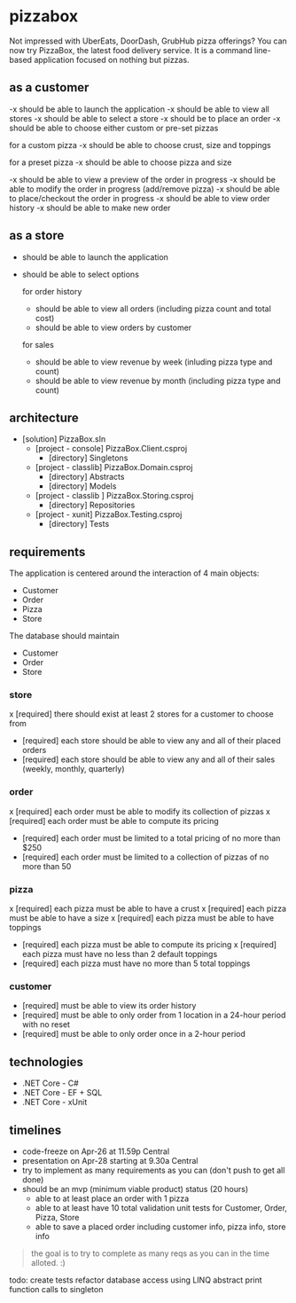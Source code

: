 # pizzabox

Not impressed with UberEats, DoorDash, GrubHub pizza offerings?
You can now try PizzaBox, the latest food delivery service.
It is a command line-based application focused on nothing but pizzas.

## as a customer

-x should be able to launch the application
-x should be able to view all stores
-x should be able to select a store
-x should be to place an order
-x should be able to choose either custom or pre-set pizzas

  for a custom pizza
  -x should be able to choose crust, size and toppings

  for a preset pizza
  -x should be able to choose pizza and size

-x should be able to view a preview of the order in progress
-x should be able to modify the order in progress (add/remove pizza)
-x should be able to place/checkout the order in progress
-x should be able to view order history
-x should be able to make new order

## as a store

- should be able to launch the application
- should be able to select options

  for order history
  - should be able to view all orders (including pizza count and total cost)
  - should be able to view orders by customer

  for sales
  - should be able to view revenue by week (inluding pizza type and count)
  - should be able to view revenue by month (including pizza type and count)

## architecture

- [solution] PizzaBox.sln
  - [project - console] PizzaBox.Client.csproj
    - [directory] Singletons
  - [project - classlib] PizzaBox.Domain.csproj
    - [directory] Abstracts
    - [directory] Models
  - [project - classlib ] PizzaBox.Storing.csproj
    - [directory] Repositories
  - [project - xunit] PizzaBox.Testing.csproj
    - [directory] Tests

## requirements

The application is centered around the interaction of 4 main objects:
- Customer
- Order
- Pizza
- Store

The database should maintain
- Customer
- Order
- Store

### store

x [required] there should exist at least 2 stores for a customer to choose from
+ [required] each store should be able to view any and all of their placed orders
+ [required] each store should be able to view any and all of their sales (weekly, monthly, quarterly)

### order

x [required] each order must be able to modify its collection of pizzas
x [required] each order must be able to compute its pricing
+ [required] each order must be limited to a total pricing of no more than $250
+ [required] each order must be limited to a collection of pizzas of no more than 50

### pizza

x [required] each pizza must be able to have a crust
x [required] each pizza must be able to have a size
x [required] each pizza must be able to have toppings
+ [required] each pizza must be able to compute its pricing
x [required] each pizza must have no less than 2 default toppings
+ [required] each pizza must have no more than 5 total toppings

### customer

+ [required] must be able to view its order history
+ [required] must be able to only order from 1 location in a 24-hour period with no reset
+ [required] must be able to only order once in a 2-hour period

## technologies

+ .NET Core - C#
+ .NET Core - EF + SQL
+ .NET Core - xUnit

## timelines

- code-freeze on Apr-26 at 11.59p Central
- presentation on Apr-28 starting at 9.30a Central
- try to implement as many requirements as you can (don't push to get all done)
- should be an mvp (minimum viable product) status (20 hours)
  - able to at least place an order with 1 pizza
  - able to at least have 10 total validation unit tests for Customer, Order, Pizza, Store
  - able to save a placed order including customer info, pizza info, store info

> the goal is to try to complete as many reqs as you can in the time alloted. :)

todo:
  create tests
  refactor database access using LINQ
  abstract print function calls to singleton
